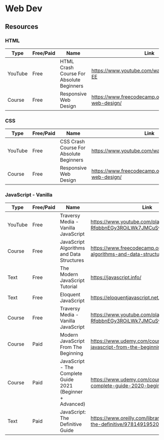 # Web Dev

## Resources

### HTML
|Type|Free/Paid|Name|Link|Recommended|
|---|----|---|---|---|
|YouTube|Free|HTML Crash Course For Absolute Beginners|https://www.youtube.com/watch?v=UB1O30fR-EE|✅|
|Course|Free|Responsive Web Design|https://www.freecodecamp.org/learn/responsive-web-design/|✅|

### CSS
|Type|Free/Paid|Name|Link|Recommended|
|---|----|---|---|---|
|YouTube|Free|CSS Crash Course For Absolute Beginners|https://www.youtube.com/watch?v=yfoY53QXEnI|✅|
|Course|Free|Responsive Web Design|https://www.freecodecamp.org/learn/responsive-web-design/|✅|

### JavaScript - Vanilla
|Type|Free/Paid|Name|Link|Recommended|
|---|----|---|---|---|
|YouTube|Free|Traversy Media - Vanilla JavaScript|https://www.youtube.com/playlist?list=PLillGF-RfqbbnEGy3ROiLWk7JMCuSyQtX||
|Course|Free|JavaScript Algorithms and Data Structures|https://www.freecodecamp.org/learn/javascript-algorithms-and-data-structures/|✅|
|Text|Free|The Modern JavaScript Tutorial|https://javascript.info/||
|Text|Free|Eloquent JavaScript|https://eloquentjavascript.net/|✅|
|Course|Free|Traversy Media - Vanilla JavaScript|https://www.youtube.com/playlist?list=PLillGF-RfqbbnEGy3ROiLWk7JMCuSyQtX||
|Course|Paid|Modern JavaScript From The Beginning|https://www.udemy.com/course/modern-javascript-from-the-beginning/||
|Course|Paid|JavaScript - The Complete Guide 2021 (Beginner + Advanced)|https://www.udemy.com/course/javascript-the-complete-guide-2020-beginner-advanced/||
|Text|Paid|JavaScript: The Definitive Guide|https://www.oreilly.com/library/view/javascript-the-definitive/9781491952016/||
